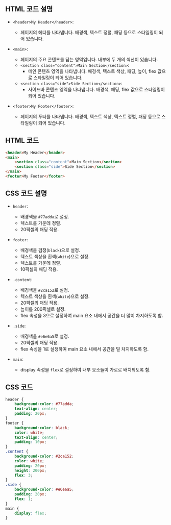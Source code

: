 
## HTML 코드 설명

- `<header>My Header</header>`: 
  - 페이지의 헤더를 나타냅니다. 배경색, 텍스트 정렬, 패딩 등으로 스타일링이 되어 있습니다.
  
- `<main>`: 
  - 페이지의 주요 콘텐츠를 담는 영역입니다. 내부에 두 개의 섹션이 있습니다.
  - `<section class="content">Main Section</section>`: 
    - 메인 콘텐츠 영역을 나타냅니다. 배경색, 텍스트 색상, 패딩, 높이, flex 값으로 스타일링이 되어 있습니다.
  - `<section class="side">Side Section</section>`: 
    - 사이드바 콘텐츠 영역을 나타냅니다. 배경색, 패딩, flex 값으로 스타일링이 되어 있습니다.
    
- `<footer>My Footer</footer>`: 
  - 페이지의 푸터를 나타냅니다. 배경색, 텍스트 색상, 텍스트 정렬, 패딩 등으로 스타일링이 되어 있습니다.

## HTML 코드

```html
<header>My Header</header>
<main>
    <section class="content">Main Section</section>
    <section class="side">Side Section</section>
</main>
<footer>My Footer</footer>
```

## CSS 코드 설명

- `header`:
  - 배경색을 `#77adda`로 설정.
  - 텍스트를 가운데 정렬.
  - 20픽셀의 패딩 적용.

- `footer`:
  - 배경색을 검정(`black`)으로 설정.
  - 텍스트 색상을 흰색(`white`)으로 설정.
  - 텍스트를 가운데 정렬.
  - 10픽셀의 패딩 적용.

- `.content`:
  - 배경색을 `#2ca152`로 설정.
  - 텍스트 색상을 흰색(`white`)으로 설정.
  - 20픽셀의 패딩 적용.
  - 높이를 200픽셀로 설정.
  - flex 속성을 3으로 설정하여 main 요소 내에서 공간을 더 많이 차지하도록 함.

- `.side`:
  - 배경색을 `#e6e6a5`로 설정.
  - 20픽셀의 패딩 적용.
  - flex 속성을 1로 설정하여 main 요소 내에서 공간을 덜 차지하도록 함.

- `main`:
  - display 속성을 `flex`로 설정하여 내부 요소들이 가로로 배치되도록 함.

## CSS 코드

```css
header {
    background-color: #77adda;
    text-align: center;
    padding: 20px;
}
footer {
    background-color: black;
    color: white;
    text-align: center;
    padding: 10px;
}
.content {
    background-color: #2ca152;
    color: white;
    padding: 20px;
    height: 200px;
    flex: 3;
}
.side {
    background-color: #e6e6a5;
    padding: 20px;
    flex: 1;
}
main {
    display: flex;
}
```
